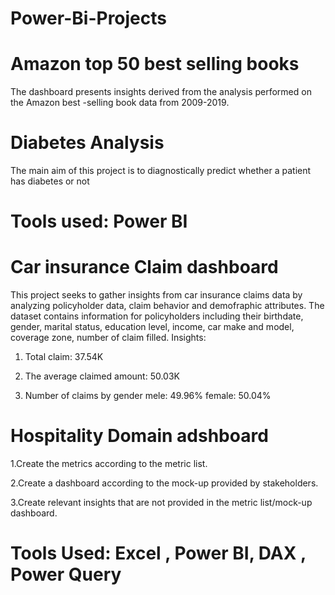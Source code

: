 # Power-Bi-Projects
# Amazon top 50 best selling books
The dashboard presents insights derived from the analysis performed on the Amazon best -selling book data from 2009-2019.

# Diabetes Analysis
The main aim of this project is to diagnostically predict whether a patient has diabetes or not
# Tools used: Power BI

# Car insurance Claim dashboard
This project seeks to gather insights from car insurance claims data by analyzing policyholder data, claim behavior and demofraphic attributes.
The dataset contains information for policyholders including their birthdate, gender, marital status, education level, income, car make and model, coverage zone, number of claim filled.
Insights:
1. Total claim: 37.54K

2. The average claimed amount: 50.03K
   
3. Number of claims by gender
   mele: 49.96%
   female: 50.04%


# Hospitality Domain adshboard
1.Create the metrics according to the metric list.

2.Create a dashboard according to the mock-up provided by stakeholders.

3.Create relevant insights that are not provided in the metric list/mock-up dashboard.
# Tools Used: Excel , Power BI, DAX , Power Query
  
